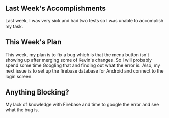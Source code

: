 ## Last Week's Accomplishments
Last week, I was very sick and had two tests so I was unable to accomplish my task.


## This Week's Plan
This week, my plan is to fix a bug which is that the menu button isn't showing up
after merging some of Kevin's changes. So I will probably spend some time Googling that 
and finding out what the error is. Also, my next issue is to set up the firebase database
for Android and connect to the login screen. 


## Anything Blocking?
My lack of knowledge with Firebase and time to google the error and see what the bug is.




